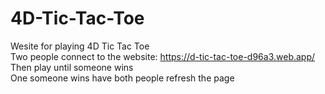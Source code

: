 # 4D-Tic-Tac-Toe
Wesite for playing 4D Tic Tac Toe <br />
Two people connect to the website: https://d-tic-tac-toe-d96a3.web.app/ <br />
Then play until someone wins <br />
One someone wins have both people refresh the page <br />
